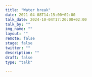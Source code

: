 ```yaml
---
title: "Water break"
date: 2021-04-08T14:15:00+02:00
talk_date: 2024-10-04T17:20:00+02:00
talk_by: ""
img_name: ""
layout: ""
remote: false
stage: false
twitter: ""
description: ""
draft: false
type: "talk"

---
```

